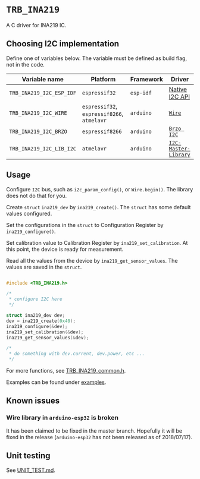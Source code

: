 # `TRB_INA219`

A C driver for INA219 IC.

## Choosing I2C implementation

Define one of variables below. The variable must be defined as build flag,
not in the code.

| Variable name | Platform | Framework | Driver |
|---------------|----------|-----------|--------|
| `TRB_INA219_I2C_ESP_IDF` | `espressif32` | `esp-idf` | [Native I2C API](https://esp-idf.readthedocs.io/en/latest/api-reference/peripherals/i2c.html) |
| `TRB_INA219_I2C_WIRE` | `espressif32`, `espressif8266`, `atmelavr` | `arduino` | [`Wire`](https://www.arduino.cc/en/Reference/Wire) |
| `TRB_INA219_I2C_BRZO` | `espressif8266` | `arduino` | [`Brzo I2C`](https://github.com/pasko-zh/brzo_i2c) |
| `TRB_INA219_I2C_LIB_I2C` | `atmelavr` | `arduino` | [`I2C-Master-Library`](https://github.com/DSSCircuits/I2C-Master-Library) |

## Usage

Configure `I2C` bus, such as `i2c_param_config()`, or `Wire.begin()`. The
library does not do that for you.

Create `struct` `ina219_dev` by `ina219_create()`. The `struct` has some
default values configured.

Set the configurations in the `struct` to Configuration Register by
`ina219_configure()`.

Set calibration value to Calibration Register by `ina219_set_calibration`. At
this point, the device is ready for measurement.

Read all the values from the device by `ina219_get_sensor_values`. The values
are saved in the `struct`.

```c

#include <TRB_INA219.h>

/*
 * configure I2C here
 */

struct ina219_dev dev;
dev = ina219_create(0x40);
ina219_configure(&dev);
ina219_set_calibration(&dev);
ina219_get_sensor_values(&dev);

/*
 * do something with dev.current, dev.power, etc ...
 */
```

For more functions, see [TRB_INA219_common.h](TRB_INA219_common.h).

Examples can be found under [examples](examples).

## Known issues

### Wire library in `arduino-esp32` is broken

It has been claimed to be fixed in the master branch. Hopefully it will be
fixed in the release (`arduino-esp32` has not been released as of 2018/07/17).

## Unit testing

See [UNIT_TEST.md](UNIT_TEST.md).
